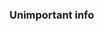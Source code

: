 ### Unimportant info

<!--
**IlyaBolgov/IlyaBolgov** is a ✨ _special_ ✨ repository because its `README.md` (this file) appears on your GitHub profile.

It's my first simple website. I'm really fan of "Birdman", it's fantastic film. My recomendaition for waitch. 

